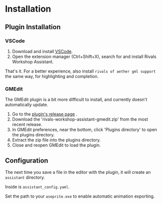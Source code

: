 # Installation

## Plugin Installation

### VSCode

1. Download and install [VSCode](https://code.visualstudio.com/).
2. Open the extension manager (Ctrl+Shift+X), search for and install Rivals Workshop Assistant.

That's it. For a better experience, also install `rivals of aether gml support` the same way, for highlighting and
completion.

### GMEdit

The GMEdit plugin is a bit more difficult to install, and currently doesn't automatically update.

1. Go to
   the [plugin's release page](https://github.com/Rivals-Workshop-Community-Projects/rivals-workshop-assistant-gmedit/releases)
   .
2. Download the 'rivals-workshop-assistant-gmedit.zip' from the most recent release.
3. In GMEdit preferences, near the bottom, click 'Plugins directory' to open the plugins directory.
4. Extract the zip file into the plugins directory.
5. Close and reopen GMEdit to load the plugin.

## Configuration

The next time you save a file in the editor with the plugin, it will create an `assistant` directory.

Inside is `assistant_config.yaml`. 

Set the path to your `aseprite.exe` to enable automatic animation exporting.